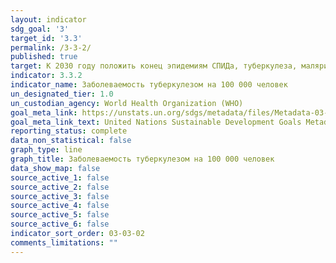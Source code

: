 ```yaml
---
layout: indicator
sdg_goal: '3'
target_id: '3.3'
permalink: /3-3-2/
published: true
target: К 2030 году положить конец эпидемиям СПИДа, туберкулеза, малярии и тропических болезней, которым не уделяется должного внимания, и обеспечить борьбу с гепатитом, заболеваниями, передаваемыми через воду, и другими инфекционными заболеваниями
indicator: 3.3.2
indicator_name: Заболеваемость туберкулезом на 100 000 человек
un_designated_tier: 1.0
un_custodian_agency: World Health Organization (WHO)
goal_meta_link: https://unstats.un.org/sdgs/metadata/files/Metadata-03-03-02.pdf
goal_meta_link_text: United Nations Sustainable Development Goals Metadata (PDF 61 KB)
reporting_status: complete
data_non_statistical: false
graph_type: line
graph_title: Заболеваемость туберкулезом на 100 000 человек
data_show_map: false
source_active_1: false
source_active_2: false
source_active_3: false
source_active_4: false
source_active_5: false
source_active_6: false
indicator_sort_order: 03-03-02
comments_limitations: ""
---
```

